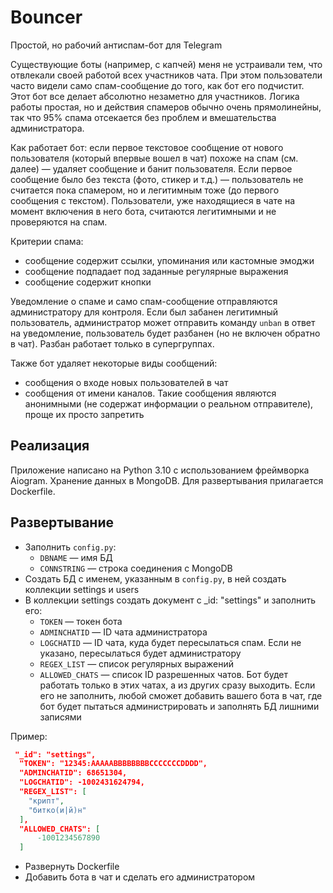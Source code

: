 # Bouncer
Простой, но рабочий антиспам-бот для Telegram

Существующие боты (например, с капчей) меня не устраивали тем, что отвлекали своей работой всех участников чата. При этом пользователи часто видели само спам-сообщение до того, как бот его подчистит. Этот бот все делает абсолютно незаметно для участников. Логика работы простая, но и действия спамеров обычно очень прямолинейны, так что 95% спама отсекается без проблем и вмешательства администратора.

Как работает бот: если первое текстовое сообщение от нового пользователя (который впервые вошел в чат) похоже на спам (см. далее) — удаляет сообщение и банит пользователя. Если первое сообщение было без текста (фото, стикер и т.д.) — пользователь не считается пока спамером, но и легитимным тоже (до первого сообщения с текстом). Пользователи, уже находящиеся в чате на момент включения в него бота, считаются легитимными и не проверяются на спам.

Критерии спама:
- сообщение содержит ссылки, упоминания или кастомные эмоджи
- сообщение подпадает под заданные регулярные выражения
- сообщение содержит кнопки

Уведомление о спаме и само спам-сообщение отправляются администратору для контроля. Если был забанен легитимный пользователь, администратор может отправить команду `unban` в ответ на уведомление, пользователь будет разбанен (но не включен обратно в чат). Разбан работает только в супергруппах.


Также бот удаляет некоторые виды сообщений:
- сообщения о входе новых пользователей в чат
- сообщения от имени каналов. Такие сообщения являются анонимными (не содержат информации о реальном отправителе), проще их просто запретить


## Реализация
Приложение написано на Python 3.10 с использованием фреймворка Aiogram. Хранение данных в MongoDB. Для развертывания прилагается Dockerfile.

## Развертывание

- Заполнить `config.py`:
  - `DBNAME` — имя БД
  - `CONNSTRING` — строка соединения с MongoDB
- Создать БД с именем, указанным в `config.py`, в ней создать коллекции settings и users
- В коллекции settings создать документ с _id: "settings" и заполнить его:
    - `TOKEN` — токен бота
    - `ADMINCHATID` — ID чата администратора
    - `LOGCHATID` — ID чата, куда будет пересылаться спам. Если не указано, пересылаться будет администратору
    - `REGEX_LIST` —  список регулярных выражений
    - `ALLOWED_CHATS` — список ID разрешенных чатов. Бот будет работать только в этих чатах, а из других сразу выходить. Если его не заполнить, любой сможет добавить вашего бота в чат, где бот будет пытаться администрировать и заполнять БД лишними записями

Пример:
```json
 "_id": "settings",
  "TOKEN": "12345:AAAAABBBBBBBBCCCCCCCDDDD",
  "ADMINCHATID": 68651304,
  "LOGCHATID": -1002431624794,
  "REGEX_LIST": [
    "крипт",
    "битко(и|й)н"
  ],
  "ALLOWED_CHATS": [
      -1001234567890
  ]
```

- Развернуть Dockerfile
- Добавить бота в чат и сделать его администратором